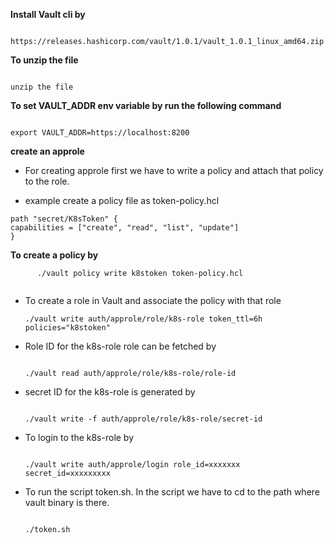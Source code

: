 **Install Vault cli by**

```

https://releases.hashicorp.com/vault/1.0.1/vault_1.0.1_linux_amd64.zip

```

**To unzip the file**

```

unzip the file

```

**To set VAULT_ADDR env variable by run the following command**

```

export VAULT_ADDR=https://localhost:8200

```
**create an approle**

* For creating approle first we have to write a policy and attach that policy to the role.

 * example create a policy file as token-policy.hcl
 
 ```
 path "secret/K8sToken" {
 capabilities = ["create", "read", "list", "update"]
 }
 ```
**To create a policy by**
  
```
      ./vault policy write k8stoken token-policy.hcl
      
```
* To create a role in Vault and associate the policy with that role

     ```
     ./vault write auth/approle/role/k8s-role token_ttl=6h policies="k8stoken"

     ```
* Role ID for the k8s-role role can be fetched by
  
    ```
    
    ./vault read auth/approle/role/k8s-role/role-id

    ```
* secret ID for the k8s-role is generated by

    ```

    ./vault write -f auth/approle/role/k8s-role/secret-id

    ```
* To login to the k8s-role by

    ```

    ./vault write auth/approle/login role_id=xxxxxxx  secret_id=xxxxxxxxx

    ```
* To run the script token.sh. In the script we have to cd to the path where vault binary is there.

   ```
  
   ./token.sh

   ```


